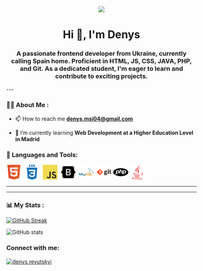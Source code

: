 <div id="header" align="center">
    <img src="https://media.giphy.com/media/L3Vca26EaTIEU/giphy.gif" width="200"/>
    <h1 align="center">Hi 👋, I'm Denys</h1>
    <h3 align="center">A passionate frontend developer from Ukraine, currently calling Spain home. Proficient in HTML, JS, CSS, JAVA, PHP, and Git. As a dedicated student, I'm eager to learn and contribute to exciting projects.</h3>
</div>
---

### 👨‍💻 About Me :

- 📫 How to reach me **denys.msi04@gmail.com**

- 🌱 I’m currently learning **Web Development at a Higher Education Level in Madrid**

<div align="left">
    <h3>🔨 Languages and Tools:</h3>
    <div>
        <img src="https://github.com/devicons/devicon/blob/master/icons/html5/html5-original.svg" title="HTML5" alt="HTML" width="40" height="40"/>&nbsp;
        <img src="https://github.com/devicons/devicon/blob/master/icons/css3/css3-plain-wordmark.svg"  title="CSS3" alt="CSS" width="40" height="40"/>&nbsp;
        <img src="https://github.com/devicons/devicon/blob/master/icons/javascript/javascript-original.svg" title="JavaScript" alt="JavaScript" width="40" height="40"/>&nbsp;
        <img src="https://github.com/devicons/devicon/blob/master/icons/bootstrap/bootstrap-plain.svg" title="Bootstrap" alt="Bootstrap" width="40" height="40"/>&nbsp;
        <img src="https://github.com/devicons/devicon/blob/master/icons/mysql/mysql-original-wordmark.svg" title="MySQL"  alt="MySQL" width="40" height="40"/>&nbsp;
        <img src="https://github.com/devicons/devicon/blob/master/icons/git/git-original-wordmark.svg" title="Git" **alt="Git" width="40" height="40"/>
        <img src="https://github.com/devicons/devicon/blob/master/icons/php/php-plain.svg" title="PHP" **alt="php" width="40" height="40"/>
        <img src="https://github.com/devicons/devicon/blob/master/icons/java/java-plain.svg" title="Java" **alt="java" width="40" height="40"/>
      </div>
</div>

---
---

### 📊 My Stats :

[![GitHub Streak](http://github-readme-streak-stats.herokuapp.com?user=leid04&theme=dark&hide_border=true)](https://git.io/streak-stats)

![GitHub stats](https://github-readme-stats.vercel.app/api?username=leid04&show_icons=true&theme=radical)

<h3 align="left">Connect with me:</h3>
<p align="left">
<a href="https://linkedin.com/in/denys revutskyi" target="blank"><img align="center" src="https://raw.githubusercontent.com/rahuldkjain/github-profile-readme-generator/master/src/images/icons/Social/linked-in-alt.svg" alt="denys revutskyi" height="30" width="40" /></a>
</p>
